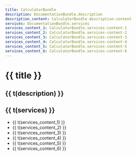 ```yaml
---
title: CalculatorBundle
description: DocumentationBundle.description
description_content: CalculatorBundle.description-content
services: DocumentationBundle.services
services_content_1: CalculatorBundle.services-content-1
services_content_2: CalculatorBundle.services-content-2
services_content_3: CalculatorBundle.services-content-3
services_content_4: CalculatorBundle.services-content-4
services_content_5: CalculatorBundle.services-content-5
services_content_6: CalculatorBundle.services-content-6
---
```


# {{ title }}

## {{ t(description) }}

<p v-html="t(description_content)" />

## {{ t(services) }}

- {{ t(services_content_1) }}
- {{ t(services_content_2) }}
- {{ t(services_content_3) }}
- {{ t(services_content_4) }}
- {{ t(services_content_5) }}
- {{ t(services_content_6) }}

<i18n src="@Bundles/DocumentationBundle/Locales/Documentation.locales.json"></i18n>
<i18n src="@Bundles/CalculatorBundle/Locales/Calculator.locales.json"></i18n>

<script setup lang="ts">
import { useI18n } from 'vue-i18n'

const { t } = useI18n()
</script>
